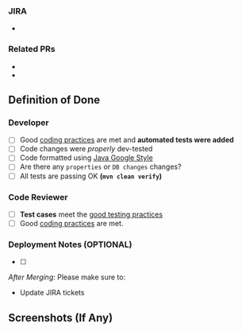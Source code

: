 ### JIRA
- 
### Related PRs
- 
- 
## Definition of Done
### Developer
- [ ] Good [coding practices](https://smartoci.atlassian.net/wiki/spaces/engineering/pages/298254337/Guidelines+for+Back-End+Developers#GuidelinesforBack-EndDevelopers-13.UnitTestsBestPractices) are met and **automated tests were added**
- [ ] Code changes were _properly_ dev-tested
- [ ] Code formatted using [Java Google Style](https://github.com/google/styleguide)
- [ ] Are there any `properties` or `DB changes` changes?
- [ ] All tests are passing OK **(`mvn clean verify`)**
### Code Reviewer
- [ ] **Test cases** meet the [good testing practices](https://www.toptal.com/qa/how-to-write-testable-code-and-why-it-matters)
- [ ] Good [coding practices](https://smartbear.com/learn/code-review/best-practices-for-peer-code-review/) are met.
### Deployment Notes (OPTIONAL)
- [ ]
*After Merging*: Please make sure to:
- Update JIRA tickets
## Screenshots (If Any)
